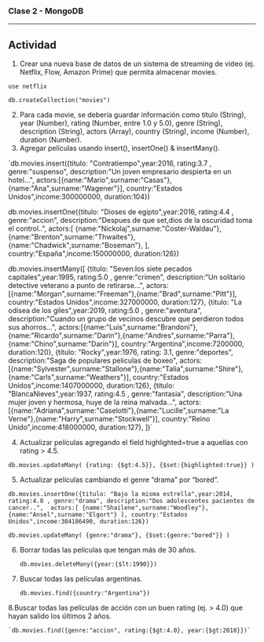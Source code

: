 ### Clase 2 - MongoDB
___________________________________
##  Actividad

1. Crear una nueva base de datos de un sistema de streaming de video (ej. Netflix, Flow, Amazon Prime) que permita almacenar movies.

`use netflix`

`db.createCollection("movies")`

2. Para cada movie, se debería guardar información como título (String), year (Number), rating (Number, entre 1.0 y 5.0), genre (String), description (String), actors (Array<String>), country (String), income (Number), duration (Number).
3. Agregar películas usando insert(), insertOne() & insertMany().
	
`db.movies.insert({titulo: "Contratiempo",year:2016, rating:3.7 , genre:"suspenso", description:"Un joven empresario despierta en un hotel...", 
actors:[{name:"Mario",surname:"Casas"},{name:"Ana",surname:"Wagener"}],
country:"Estados Unidos",income:300000000, duration:104})

db.movies.insertOne({titulo: "Dioses de egipto",year:2016, rating:4.4 , genre:"accion", description:"Despues de que set,dios de la oscuridad toma el control..", 
actors:[
{name:"Nickolaj",surname:"Coster-Waldau"},
{name:"Brenton",surname:"Thwaites"},
{name:"Chadwick",surname:"Boseman"},
],
country:"España",income:150000000, duration:126})

db.movies.insertMany([ 
{titulo: "Seven:los siete pecados capitales",year:1995, rating:5.0 , genre:"crimen", description:"Un solitario detective veterano a punto de retirarse...",
 actors:[{name:"Morgan",surname:"Freeman"},{name:"Brad",surname:"Pitt"}],
country:"Estados Unidos",income:327000000, duration:127},
{titulo: "La odisea de los giles",year:2019, rating:5.0 , genre:"aventura", description:"Cuando un grupo de vecinos descubre que perdieron todos sus ahorros...", 
actors:[{name:"Luis",surname:"Brandoni"},{name:"Ricardo",surname:"Darin"},{name:"Andres",surname:"Parra"},{name:"Chino",surname:"Darin"}],
country:"Argentina",income:7200000, duration:120},
{titulo: "Rocky",year:1976, rating: 3.1, genre:"deportes", description:"Saga de populares peliculas de boxeo", 
actors:[{name:"Sylvester",surname:"Stallone"},{name:"Talia",surname:"Shire"},{name:"Carls",surname:"Weathers"}],
country:"Estados Unidos",income:1407000000, duration:126},
{titulo: "BlancaNieves",year:1937, rating:4.5 , genre:"fantasia", description:"Una mujer joven y hermosa, huye de la reina malvada...",
 actors:[{name:"Adriana",surname:"Caselotti"},{name:"Lucille",surname:"La Verne"},{name:"Harry",surname:"Stockwell"}],
country:"Reino Unido",income:418000000, duration:127},
])`

4. Actualizar películas agregando el field highlighted=true a aquellas con rating > 4.5.

`db.movies.updateMany(
{rating: {$gt:4.5}},
{$set:{highlighted:true}}
)`

5. Actualizar películas cambiando el genre “drama” por “bored”.

`db.movies.insertOne({titulo: "Bajo la misma estrella",year:2014, rating:4.0 , genre:"drama", description:"Dos adolescentes pacientes de cancer..", 
	actors:[
	{name:"Shailene",surname:"Woodley"},
	{name:"Ansel",surname:"Elgort"}
	],
	country:"Estados Unidos",income:304186490, duration:126})`

`db.movies.updateMany(
	{genre:"drama"},
	{$set:{genre:"bored"}}
	)`

6. Borrar todas las películas que tengan más de 30 años.

	`db.movies.deleteMany({year:{$lt:1990}})`

7. Buscar todas las películas argentinas.

	`db.movies.find({country:"Argentina"})`

8.Buscar todas las películas de acción con un buen rating (ej. > 4.0) que hayan salido los últimos 2 años.
  
	`db.movies.find({genre:"accion", rating:{$gt:4.0}, year:{$gt:2018}})`

